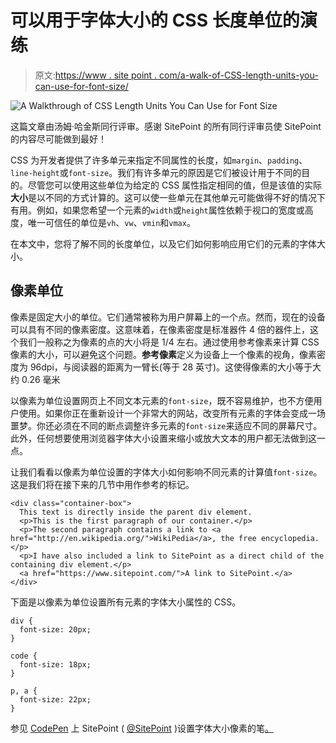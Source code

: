 # 可以用于字体大小的 CSS 长度单位的演练

> 原文:[https://www . site point . com/a-walk-of-CSS-length-units-you-can-use-for-font-size/](https://www.sitepoint.com/a-walkthrough-of-css-length-units-you-can-use-for-font-size/)

![A Walkthrough of CSS Length Units You Can Use for Font Size](../Images/54cb13d7549a062a1c53f92c2ff9ac04.png)

这篇文章由汤姆·哈金斯同行评审。感谢 SitePoint 的所有同行评审员使 SitePoint 的内容尽可能做到最好！

CSS 为开发者提供了许多单元来指定不同属性的长度，如`margin`、`padding`、`line-height`或`font-size`。我们有许多单元的原因是它们被设计用于不同的目的。尽管您可以使用这些单位为给定的 CSS 属性指定相同的值，但是该值的实际**大小**是以不同的方式计算的。这可以使一些单元在其他单元可能做得不好的情况下有用。例如，如果您希望一个元素的`width`或`height`属性依赖于视口的宽度或高度，唯一可信任的单位是`vh`、`vw`、`vmin`和`vmax`。

在本文中，您将了解不同的长度单位，以及它们如何影响应用它们的元素的字体大小。

## 像素单位

像素是固定大小的单位。它们通常被称为用户屏幕上的一个点。然而，现在的设备可以具有不同的像素密度。这意味着，在像素密度是标准器件 4 倍的器件上，这个我们一般称之为像素的点的大小将是 1/4 左右。通过使用参考像素来计算 CSS 像素的大小，可以避免这个问题。**参考像素**定义为设备上一个像素的视角，像素密度为 96dpi，与阅读器的距离为一臂长(等于 28 英寸)。这使得像素的大小等于大约 0.26 毫米

以像素为单位设置网页上不同文本元素的`font-size`，既不容易维护，也不方便用户使用。如果你正在重新设计一个非常大的网站，改变所有元素的字体会变成一场噩梦。你还必须在不同的断点调整许多元素的`font-size`来适应不同的屏幕尺寸。此外，任何想要使用浏览器字体大小设置来缩小或放大文本的用户都无法做到这一点。

让我们看看以像素为单位设置的字体大小如何影响不同元素的计算值`font-size`。这是我们将在接下来的几节中用作参考的标记。

```
<div class="container-box">
  This text is directly inside the parent div element.
  <p>This is the first paragraph of our container.</p>
  <p>The second paragraph contains a link to <a href="http://en.wikipedia.org/">WikiPedia</a>, the free encyclopedia.</p>
  <p>I have also included a link to SitePoint as a direct child of the containing div element.</p>
  <a href="https://www.sitepoint.com/">A link to SitePoint.</a>
</div>
```

下面是以像素为单位设置所有元素的字体大小属性的 CSS。

```
div {
  font-size: 20px;
}

code {
  font-size: 18px;
}

p, a {
  font-size: 22px;
}
```

参见 [CodePen](http://codepen.io) 上 SitePoint ( [@SitePoint](http://codepen.io/SitePoint) )设置字体大小像素的笔[。](https://codepen.io/SitePoint/pen/YVLGbv/)